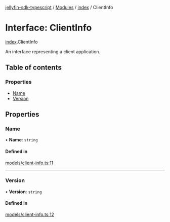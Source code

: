 [jellyfin-sdk-typescript](../README.md) / [Modules](../modules.md) / [index](../modules/index.md) / ClientInfo

# Interface: ClientInfo

[index](../modules/index.md).ClientInfo

An interface representing a client application.

## Table of contents

### Properties

- [Name](index.ClientInfo.md#name)
- [Version](index.ClientInfo.md#version)

## Properties

### Name

• **Name**: `string`

#### Defined in

[models/client-info.ts:11](https://github.com/thornbill/jellyfin-sdk-typescript/blob/c0c5b18/src/models/client-info.ts#L11)

___

### Version

• **Version**: `string`

#### Defined in

[models/client-info.ts:12](https://github.com/thornbill/jellyfin-sdk-typescript/blob/c0c5b18/src/models/client-info.ts#L12)
